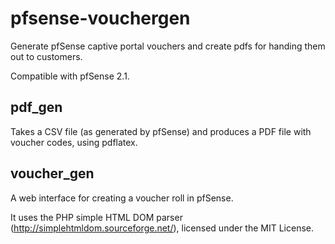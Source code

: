 pfsense-vouchergen
==================

Generate pfSense captive portal vouchers and create pdfs for handing 
them out to customers.

Compatible with pfSense 2.1.

pdf_gen
-------

Takes a CSV file (as generated by pfSense) and produces a PDF file with 
voucher codes, using pdflatex. 

voucher_gen
-----------

A web interface for creating a voucher roll in pfSense. 

It uses the PHP simple HTML DOM parser 
(<http://simplehtmldom.sourceforge.net/>), licensed under the MIT 
License.
